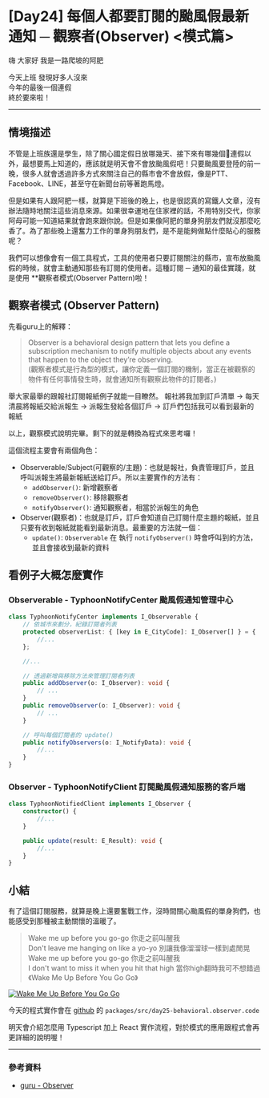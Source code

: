 # [Day24] 每個人都要訂閱的颱風假最新通知 ─ 觀察者(Observer) <模式篇>

嗨 大家好 我是一路爬坡的阿肥   

今天上班 發現好多人沒來   
今年的最後一個連假   
終於要來啦！   

---

## 情境描述

不管是上班族還是學生，除了關心國定假日放哪幾天、接下來有哪幾個連假以外，最想要馬上知道的，應該就是明天會不會放颱風假吧！只要颱風要登陸的前一晚，很多人就會透過許多方式來關注自己的縣市會不會放假，像是PTT、Facebook、LINE，甚至守在新聞台前等著跑馬燈。

但是如果有人跟阿肥一樣，就算是下班後的晚上，也是很認真的寫鐵人文章，沒有辦法隨時地關注這些消息來源。如果很幸運地在住家裡的話，不用特別交代，你家阿母可能一知道結果就會跑來跟你說。但是如果像阿肥的單身狗朋友們就沒那麼吃香了。為了那些晚上還奮力工作的單身狗朋友們，是不是能夠做點什麼貼心的服務呢？

我們可以想像會有一個工具程式，工具的使用者只要訂閱關注的縣市，宣布放颱風假的時候，就會主動通知那些有訂閱的使用者。這種訂閱 ─ 通知的最佳實踐，就是使用 **觀察者模式(Observer Pattern)啦！ 

## 觀察者模式 (Observer Pattern)
先看guru上的解釋：
> Observer is a behavioral design pattern that lets you define a subscription mechanism to notify multiple objects about any events that happen to the object they’re observing.   
(觀察者模式是行為型的模式，讓你定義一個訂閱的機制，當正在被觀察的物件有任何事情發生時，就會通知所有觀察此物件的訂閱者。)

舉大家最舉的跟報社訂閱報紙例子就能一目瞭然。
報社將我加到訂戶清單 -> 每天清晨將報紙交給派報生 -> 派報生發給各個訂戶 -> 訂戶們包括我可以看到最新的報紙

以上，觀察模式說明完畢。剩下的就是轉換為程式來思考囉！

這個流程主要會有兩個角色：
- Observerable/Subject(可觀察的/主題)：也就是報社，負責管理訂戶，並且呼叫派報生將最新報紙送給訂戶。所以主要實作的方法有：
  - `addObserver()`: 新增觀察者
  - `removeObserver()`: 移除觀察者
  - `notifyObserver()`: 通知觀察者，相當於派報生的角色 
- Observer(觀察者)：也就是訂戶，訂戶會知道自己訂閱什麼主題的報紙，並且只要有收到報紙就能看到最新消息。最重要的方法就一個：
  - `update()`: `Observerable` 在 執行 `notifyObserver()` 時會呼叫到的方法，並且會接收到最新的資料

## 看例子大概怎麼實作
### Observerable - TyphoonNotifyCenter 颱風假通知管理中心
```typescript
class TyphoonNotifyCenter implements I_Observerable {
    // 依城市來劃分，紀錄訂閱者列表
    protected observerList: { [key in E_CityCode]: I_Observer[] } = {
        //...
    };

    //...

    // 透過新增與移除方法來管理訂閱者列表
    public addObserver(o: I_Observer): void {
        // ...
    }
    public removeObserver(o: I_Observer): void {
        // ...
    }

    // 呼叫每個訂閱者的 update()
    public notifyObservers(o: I_NotifyData): void {
        //...
    }
}
```
### Observer - TyphoonNotifyClient 訂閱颱風假通知服務的客戶端
```typescript
class TyphoonNotifiedClient implements I_Observer {
    constructor() {
        //...
    }

    public update(result: E_Result): void {
        //...
    }
}
```

## 小結
有了這個訂閱服務，就算是晚上還要奮戰工作，沒時間關心颱風假的單身狗們，也能感受到那種被主動關懷的溫暖了。

> Wake me up before you go-go  你走之前叫醒我     
> Don't leave me hanging on like a yo-yo  別讓我像溜溜球一樣到處閒晃     
> Wake me up before you go-go  你走之前叫醒我    
> I don't want to miss it when you hit that high  當你high翻時我可不想錯過          
> 《Wake Me Up Before You Go Go》

[![Wake Me Up Before You Go Go](https://img.youtube.com/vi/ELflyACZXQQ/0.jpg)](http://www.youtube.com/watch?v=ELflyACZXQQ 'Wake Me Up Before You Go Go')

今天的程式實作會在 [github](https://github.com/showwell0120/Design-Pattern-Typescript-React) 的 `packages/src/day25-behavioral.observer.code`

明天會介紹怎麼用 Typescript 加上 React 實作流程，對於模式的應用跟程式會再更詳細的說明喔！

---

### 參考資料   

- [guru - Observer](https://refactoring.guru/design-patterns/observer)
